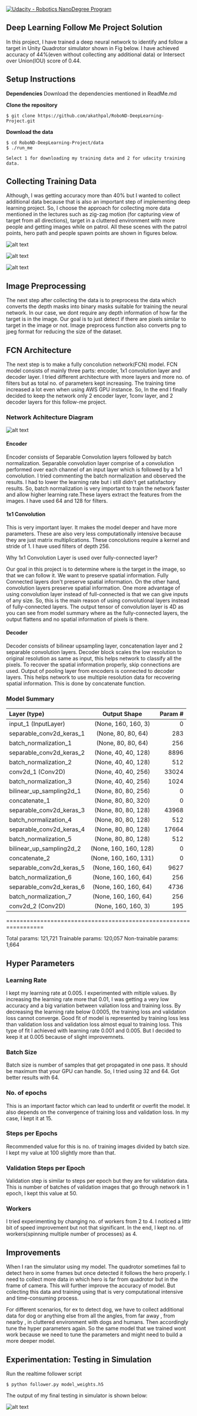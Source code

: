 [![Udacity - Robotics NanoDegree Program](https://s3-us-west-1.amazonaws.com/udacity-robotics/Extra+Images/RoboND_flag.png)](https://www.udacity.com/robotics)




## Deep Learning Follow Me Project Solution ##

In this project, I have trained a deep neural network to identify and follow a target in Unity Quadrotor simulator shown in Fig below. I have achieved accuracy of 44%(even without collecting any additional data) or Intersect over Union(IOU) score of 0.44.

## Setup Instructions

**Dependencies**
Download the dependencies mentioned in ReadMe.md

**Clone the repository**
```
$ git clone https://github.com/akathpal/RoboND-DeepLearning-Project.git
```

**Download the data**
```
$ cd RoboND-DeepLearning-Project/data
$ ./run_me

Select 1 for downloading my training data and 2 for udacity training data.
```

## Collecting Training Data 

Although, I was getting accuracy more than 40% but I wanted to collect additional data because that is also an important step of implementing deep learning project. So, I choose the approach for collecting more data mentioned in the lectures such as zig-zag motion (for capturing view of target from all directions), target in a cluttered environment with more people and getting images while on patrol. All these scenes with the patrol points, hero path and people spawn points are shown in figures below.

[image_0]: ./docs/misc/train1.png
![alt text][image_0] 

[image_1]: ./docs/misc/train2.png
![alt text][image_1]
 
[image_2]: ./docs/misc/train3.png
![alt text][image_2] 

## Image Preprocessing

The next step after collecting the data is to preprocess the data which converts the depth masks into binary masks suitable for training the neural network. In our case, we dont require any depth information of how far the target is in the image. Our goal is to just detect if there are pixels similar to target in the image or not. 
Image preprocess function also converts png to jpeg format for reducing the size of the dataset.

## FCN Architecture

The next step is to make a fully concolution network(FCN) model. FCN model consists of mainly three parts: encoder, 1x1 convolution layer and decoder layer. I tried different architecture with more layers and more no. of filters but as total no. of parameters kept increasing. The training time increased a lot even when using AWS GPU instance. So, In the end I finally decided to keep the network only 2 encoder layer, 1conv layer, and 2 decoder layers for this follow-me project.

### Network Achitecture Diagram
[image]: ./docs/misc/architecture_model.png
![alt text][image] 

#### Encoder

Encoder consists of Separable Convolution layers followed by batch normalization. Separable convolution layer comprise of a convolution performed over each channel of an input layer which is followed by a 1x1 convolution.
I tried commenting the batch normalization and observed the results. I had to lower the learning rate but i still didn't get satisfactory results. So, batch normalization is very important to train the network faster and allow higher learning rate.These layers extract the features from the images.
I have used 64 and 128 for filters.

#### 1x1 Convolution
This is very important layer. It makes the model deeper and have more parameters. These are also very less computationally intensive because they are just matrix multiplications. These concolutions require a kernel and stride of 1. I have used filters of depth 256.

Why 1x1 Convolution Layer is used over fully-connected layer?

Our goal in this project is to determine where is the target in the image, so that we can follow it. We want to preserve spatial information. Fully Connected layers don't preserve spatial information. On the other hand, convolution layers preserve spatial information. One more advantage of using convolution layer instead of full-connected is that we can give inputs of any size. So, this is the main reason of using convolutional layers instead of fully-connected layers. The output tensor of convolution layer is 4D as you can see from model summary where as the fully-connected layers, the output flattens and no spatial information of pixels is there.

#### Decoder
Decoder consists of bilinear upsampling layer, concatenation layer and 2 separable convolution layers. Decoder block scales the low resolution to original resolution as same as input, this helps network to classify all the pixels. To recover the spatial information properly, skip connections are used. Output of pooling layer from encoders is connected to decoder layers. This helps network to use multiple resolution data for recovering spatial information. This is done by concatenate function.

### Model Summary

|Layer (type)            |  Output Shape       |     Param #|   
| :----------------------|:-------------------:| ----------:|
|input_1 (InputLayer)    | (None, 160, 160, 3) |       0    |    
|separable_conv2d_keras_1| (None, 80, 80, 64)  |       283  |    
|batch_normalization_1   |(None, 80, 80, 64)   |     256    |   
|separable_conv2d_keras_2|(None, 40, 40, 128)  |8896        |
|batch_normalization_2   |(None, 40, 40, 128)  | 512        |       
|conv2d_1 (Conv2D)       |  (None, 40, 40, 256)|       33024|     
|batch_normalization_3   |(None, 40, 40, 256)  |       1024 |     
| bilinear_up_sampling2d_1 |(None, 80, 80, 256)  |     0      |   
|concatenate_1            | (None, 80, 80, 320) |     0      |   
|separable_conv2d_keras_3 |(None, 80, 80, 128)  |    43968   |  
|batch_normalization_4    |(None, 80, 80, 128)  |    512     |  
|separable_conv2d_keras_4 |(None, 80, 80, 128)  |    17664   |  
|batch_normalization_5    |(None, 80, 80, 128)  |    512     |  
|bilinear_up_sampling2d_2 |(None, 160, 160, 128)|    0       |  
|concatenate_2            |(None, 160, 160, 131)|     0      |   
|separable_conv2d_keras_5 |(None, 160, 160, 64) |     9627   |  
|batch_normalization_6    |(None, 160, 160, 64) |    256     |  
|separable_conv2d_keras_6 | (None, 160, 160, 64)|     4736   |    
|batch_normalization_7    |(None, 160, 160, 64) |    256     |  
|conv2d_2 (Conv2D)        |  (None, 160, 160, 3)|      195   |    

=================================================================

Total params: 121,721
Trainable params: 120,057
Non-trainable params: 1,664

## Hyper Parameters

### Learning Rate
I kept my learning rate at 0.005. I experimented with mltiple values. By increasing the learning rate more that 0.01, I was getting a very low accuracy and a big variation between valiation loss and training loss.
By decreasing the learning rate below 0.0005, the training loss and validation loss cannot converge.
Good fit of model is represented by training loss less than validation loss and validation loss almost equal to training loss. This type of fit I achieved with learning rate 0.001 and 0.005. But I decided to keep it at 0.005 because of slight improvemnets.

### Batch Size
Batch size is number of samples that get propagated in one pass. It should be maximum that your GPU can handle. So, I tried using 32 and 64. Got better results with 64.

### No. of epochs
This is an important factor which can lead to underfit or overfit the model. It also depends on the convergence of training loss and validation loss. In my case, I kept it at 15.

### Steps per Epochs
Recommended value for this is no. of training images divided by batch size. I kept my value at 100 slightly more than that.

### Validation Steps per Epoch
Validation step is similar to steps per epoch but they are for validation data. This is number of batches of validation images that go through network in 1 epoch, I kept this value at 50.

### Workers
I tried experimenting by changing no. of workers from 2 to 4. I noticed a littlr bit of speed improvement but not that significant. In the end, I kept no. of workers(spinning multiple number of processes) as 4.

## Improvements

When I ran the simulator using my model. The quadrotor sometimes fail to detect hero in some frames but once detected it follows the hero properly. I need to collect more data in which hero is far from quadrotor but in the frame of camera. This will further improve the accuracy of model. But colecting this data and training using that is very computational intensive and time-consuming process.  

For different scenarios, for ex to detect dog, we have to collect additional data for dog or anything else from all the angles, from far away , from nearby , in cluttered environment with dogs and humans. Then accordingly tune the hyper parameters again. So the same model that we trained wont work because we need to tune the parameters and might need to build a more deeper model. 


## Experimentation: Testing in Simulation

Run the realtime follower script
```
$ python follower.py model_weights.h5
```

The output of my final testing in simulator is shown below:

[image_3]: ./docs/misc/follow.png
![alt text][image_3]

